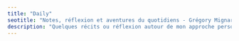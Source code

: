 ```yaml
---
title: "Daily"
seotitle: "Notes, réflexion et aventures du quotidiens - Grégory Mignard"
description: "Quelques récits ou réflexion autour de mon approche personnelle ou professionnelle"
---
```

